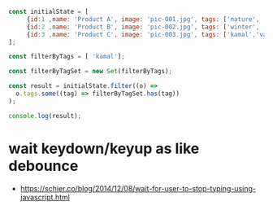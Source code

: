 

```js
const initialState = [
     {id:1 ,name: 'Product A', image: 'pic-001.jpg', tags: ['nature', 'camping', 'outdoor']},
     {id:2 ,name: 'Product B', image: 'pic-002.jpg', tags: ['winter', 'hiking', 'camping', 'snow']},
     {id:3 ,name: 'Product C', image: 'pic-003.jpg', tags: ['kamal','vacation', 'family', 'kids', 'river', 'lake', 'fishing']}
];

const filterByTags = [ 'kamal'];

const filterByTagSet = new Set(filterByTags);

const result = initialState.filter((o) =>
  o.tags.some((tag) => filterByTagSet.has(tag))
);

console.log(result);
```


# wait  keydown/keyup as like debounce

* https://schier.co/blog/2014/12/08/wait-for-user-to-stop-typing-using-javascript.html
